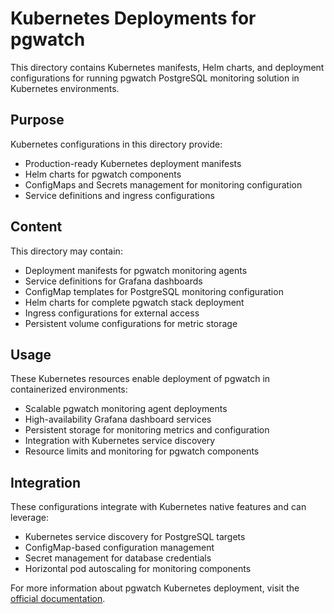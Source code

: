 # Kubernetes Deployments for pgwatch

This directory contains Kubernetes manifests, Helm charts, and deployment configurations for running pgwatch PostgreSQL monitoring solution in Kubernetes environments.

## Purpose

Kubernetes configurations in this directory provide:

- Production-ready Kubernetes deployment manifests
- Helm charts for pgwatch components
- ConfigMaps and Secrets management for monitoring configuration
- Service definitions and ingress configurations

## Content

This directory may contain:

- Deployment manifests for pgwatch monitoring agents
- Service definitions for Grafana dashboards
- ConfigMap templates for PostgreSQL monitoring configuration
- Helm charts for complete pgwatch stack deployment
- Ingress configurations for external access
- Persistent volume configurations for metric storage

## Usage

These Kubernetes resources enable deployment of pgwatch in containerized environments:

- Scalable pgwatch monitoring agent deployments
- High-availability Grafana dashboard services
- Persistent storage for monitoring metrics and configuration
- Integration with Kubernetes service discovery
- Resource limits and monitoring for pgwatch components

## Integration

These configurations integrate with Kubernetes native features and can leverage:

- Kubernetes service discovery for PostgreSQL targets
- ConfigMap-based configuration management
- Secret management for database credentials
- Horizontal pod autoscaling for monitoring components

For more information about pgwatch Kubernetes deployment, visit the [official documentation](https://pgwat.ch/latest/).
